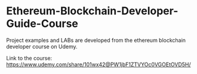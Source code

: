 # Ethereum-Blockchain-Developer-Guide-Course

Project examples and LABs are developed from the ethereum blockchain developer course on Udemy. 

Link to the course:
https://www.udemy.com/share/101wx42@PW1jbF1ZTVYOc0VGOEtOVD5H/
